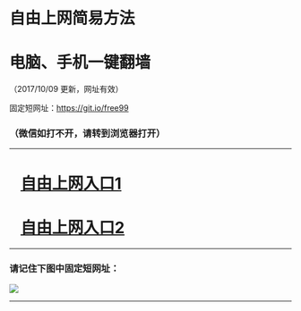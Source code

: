 ﻿# 自由上网简易方法

# 电脑、手机一键翻墙

（2017/10/09 更新，网址有效）

固定短网址：https://git.io/free99

### （微信如打不开，请转到浏览器打开）


***





# &nbsp;&nbsp; <a href="http://ft2043918253.fwq-tz-1001.info/fwqtz01.html?t=10090017081 " target="_blank">自由上网入口1</a>
# &nbsp;&nbsp; <a href="http://ft1045724074.fwq-tz-1002.info/fwqtz02.html?t=100900132280 " target="_blank">自由上网入口2</a>
***

### 请记住下图中固定短网址：

<img src="https://s3-us-west-2.amazonaws.com/fwq-1001/yjfq-20170905okok.png" /> 


***

